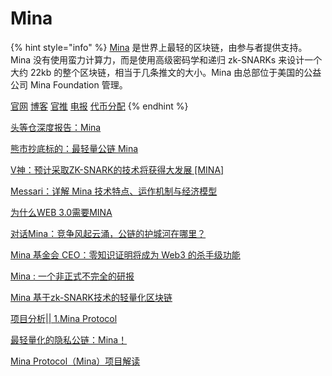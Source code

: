 # Mina



{% hint style="info" %}
[Mina](https://minaprotocol.com/) 是世界上最轻的区块链，由参与者提供支持。Mina 没有使用蛮力计算力，而是使用高级密码学和递归 zk-SNARKs 来设计一个大约 22kb 的整个区块链，相当于几条推文的大小。Mina 由总部位于美国的公益公司 Mina Foundation 管理。

[官网](https://minaprotocol.com/) [博客](https://minaprotocol.com/blog) [官推](https://twitter.com/minaprotocol) [电报](https://t.me/minaprotocol) [代币分配](https://minaprotocol.com/blog/mina-token-distribution-and-supply)
{% endhint %}

[头等仓深度报告：Mina](https://www.chaincatcher.com/article/2067563)

[熊市抄底标的：最轻量公链 Mina](https://mirror.xyz/0x30bF18409211FB048b8Abf44c27052c93cF329F2/xA7r426HuMcVKSDIRomk37Kt0-T5I5qTeIPVGy3FoyE)

[V神：预计采取ZK-SNARK的技术将获得大发展 \[MINA\]](https://mirror.xyz/minawallet.eth/2nmTgLkpnXyWuBoXabA\_ZTeNEGedji633-BUJyY5vWw)

[Messari：详解 Mina 技术特点、运作机制与经济模型](https://mirror.xyz/0x8C4d5E90196325FB22Fff37C97D7984a37e51D11/NCZce3pwZ4fzf5\_uGvCVHba75KNBRLRbNZUE8h00FRI)

[为什么WEB 3.0需要MINA](https://mirror.xyz/hzaugiser.eth/jVfiZw8lF65v28iuBJbc-DdVIIXsvVlBdxC\_xMRmpnA)

[对话Mina：竞争风起云涌，公链的护城河在哪里？](https://www.chaincatcher.com/article/2064503)

[Mina 基金会 CEO：零知识证明将成为 Web3 的杀手级功能](https://www.chaincatcher.com/article/2071746)

[Mina : 一个非正式不完全的研报](https://mirror.xyz/junjiem.eth/YqjP9pqQdoxx68Gx3zMS3dxI40\_EEiVg56ay4OM9Z8U)

[Mina 基于zk-SNARK技术的轻量化区块链](https://mirror.xyz/0x4a264b46F00739075FA2c337dA3c8a2E8E02deeB/op4KoIMEqAOLng\_lHoVbwcpFJxU6Z\_\_0rwNsYDWXvEI)

[项目分析|| 1.Mina Protocol](https://mirror.xyz/0x15A679234e4fa1011b8fDf59940B0C36a7Cc42bA/8rXk7J-g4iaCCXLA1tZqVarxzAa-VDolhdNvdx\_XU\_w)

[最轻量化的隐私公链：Mina！](https://mirror.xyz/0x8fB0F43BB7d45c0a41E0DEEEFc74ca7Bb405c9d0/Lss8gd53o51wV5q8WUdVpcyiJ4jVAew6gJp\_GaRQOjk)

[Mina Protocol（Mina）项目解读](https://mirror.xyz/0x8A4AfAca3a158781c999d7EB275d317Af95f5F1f/SkfctJ49By2NPEktb7482fJjybqqrCGsdjsp8dyloCI)
